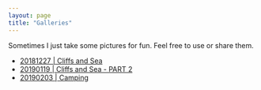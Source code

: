 ```yaml
---
layout: page
title: "Galleries"
---
```


<p>Sometimes I just take some pictures for fun. Feel free to use or share them.</p>
<ul>
  <li><a href="{{ "/galleries/cliffs-and-sea" | relative_url }}">20181227 | Cliffs and Sea</a></li>
  <li><a href="{{ "/galleries/cliffs-and-sea-part-two" | relative_url }}">20190119 | Cliffs and Sea - PART 2</a></li>
  <li><a href="{{ "/galleries/camping" | relative_url }}">20190203 | Camping</a></li>
</ul>

